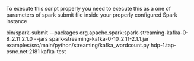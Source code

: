 To execute this script properly you need to execute this as a one of parameters of spark submit file
inside your properly configured Spark instance

bin/spark-submit  --packages org.apache.spark:spark-streaming-kafka-0-8_2.11:2.1.0  --jars spark-streaming-kafka-0-10_2.11-2.1.1.jar   examples/src/main/python/streaming/kafka_wordcount.py hdp-1.tap-psnc.net:2181 kafka-test